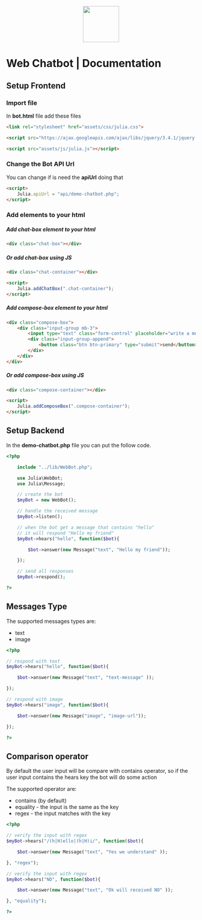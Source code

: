 <p align="center">
	<img src="https://res.cloudinary.com/lilaslab/image/upload/v1588374493/logo_hjvwvb.png" height="96">
</p>

# Web Chatbot | Documentation

## Setup Frontend

### Import file
In **bot.html** file add these files

```html
<link rel="stylesheet" href="assets/css/julia.css">
```
```html
<script src="https://ajax.googleapis.com/ajax/libs/jquery/3.4.1/jquery.min.js"></script>
```
```html
<script src="assets/js/julia.js"></script>
```

### Change the Bot API Url
You can change if is need the **apiUrl** doing that

```html
<script>
	Julia.apiUrl = "api/demo-chatbot.php";
</script>
```

### Add elements to your html

##### Add chat-box element to your html

```html
<div class="chat-box"></div>
```

##### Or add chat-box using JS

```html
<div class="chat-container"></div>
```

```html
<script>
	Julia.addChatBox(".chat-container");
</script>
```

##### Add compose-box element to your html
```html
<div class="compose-box">
	<div class="input-group mb-3">
		<input type="text" class="form-control" placeholder="write a message...">
		<div class="input-group-append">
			<button class="btn btn-primary" type="submit">send</button>
		</div>
	</div>
</div>
```

##### Or add compose-box using JS
```html
<div class="compose-container"></div>
```

```html
<script>
	Julia.addComposeBox(".compose-container");
</script>
```

## Setup Backend
In the **demo-chatbot.php** file you can put the follow code.

```php
<?php

	include "../lib/WebBot.php";

	use Julia\WebBot;
	use Julia\Message;

	// create the bot
	$myBot = new WebBot();

	// handle the received message
	$myBot->listen();

	// when the bot get a message that contains "hello"
	// it will respond "Hello my friend"
	$myBot->hears("hello", function($bot){

		$bot->answer(new Message("text", "Hello my friend"));

	});

	// send all responses
	$myBot->respond();

?>
```

## Messages Type
The supported messages types are:
- text
- image

```php
<?php

// respond with text
$myBot->hears("hello", function($bot){

	$bot->answer(new Message("text", "text-message" ));

});

// respond with image
$myBot->hears("image", function($bot){

	$bot->answer(new Message("image", "image-url"));

});

?>
```

## Comparison operator
By default the user input will be compare
with contains operator, so if the user input contains
the hears key the bot will do some action

The supported operator are:
- contains (by default)
- equality - the input is the same as the key
- regex - the input matches with the key

```php
<?php

// verify the input with regex
$myBot->hears("/(h|H)ello|(h|H)i/", function($bot){

	$bot->answer(new Message("text", "Yes we understand" ));

}, "regex");

// verify the input with regex
$myBot->hears("NO", function($bot){

	$bot->answer(new Message("text", "Ok will received NO" ));

}, "equality");

?>
```